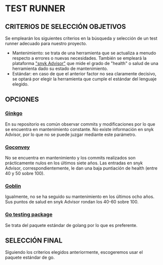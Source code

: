 # TEST RUNNER

## CRITERIOS DE SELECCIÓN OBJETIVOS

Se emplearán los siguientes criterios en la búsqueda y selección de un test runner adecuado para nuestro proyecto.

- Mantenimiento: se trata de una herramienta que se actualiza a menudo respecto a errores o nuevas necesidades. También se empleará la plataforma ["snyk Advisor"](https://snyk.io/advisor/golang) que mide el grado de "health" o salud de una herramienta dado su estado de mantenimiento.
- Estándar: en caso de que el anterior factor no sea claramente decisivo, se optará por elegir la herramienta que cumple el estándar del lenguaje elegido.

## OPCIONES

### [Ginkgo](https://github.com/onsi/ginkgo)

En su repositorio es común observar commits y modificaciones por lo que se encuentra en mantenimiento constante. No existe información en snyk Advisor, por lo que no se puede juzgar mediante este parámetro.

### [Goconvey](https://github.com/smartystreets/goconvey)

No se encuentra en mantenimiento y los commits realizados son prácticamente nulos en los últimos siete años. Las entradas en snyk Advisor, correspondientemente, le dan una baja puntiación de health (entre 40 y 50 sobre 100).

### [Goblin](https://github.com/franela/goblin)

Igualmente, no se ha seguido su mantenimiento en los últimos ocho años. Sus puntos de salud en snyk Advisor rondan los 40-60 sobre 100.

### [Go testing package](https://pkg.go.dev/testing)

Se trata del paquete estándar de golang por lo que es preferente.

## SELECCIÓN FINAL

Siguiendo los criterios elegidos anteriormente, escogeremos usar el paquete estándar de go.
